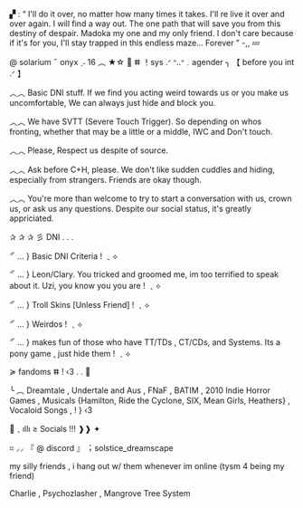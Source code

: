 ▞ : “ I'll do it over, no matter how many times it takes. I'll re live it over and over again. I will find a way out. The one path that will save you from this destiny of despair. Madoka my one and my only friend. I don't care because if it's for you, I'll stay trapped in this endless maze... Forever ”  -,, 💤

@ solarium ˶ onyx ˎ˗ 16 ︵ ★☆
💫 ⵌ ！sys .ᐟ ᐢ..ᐢ﹒agender ╮
【 before you int .ᐟ 】

︿︿ Basic DNI stuff. If we find you acting weird towards us or you make us uncomfortable, We can always just hide and block you.

︿︿ We have SVTT (Severe Touch Trigger). So depending on whos fronting, whether that may be a little or a middle, IWC and Don't touch.

︿︿ Please, Respect us despite of source.

︿︿ Ask before C+H, please. We don't like sudden cuddles and hiding, especially from strangers. Friends are okay though.

︿︿ You're more than welcome to try to start a conversation with us, crown us, or ask us any questions. Despite our social status, it's greatly appriciated.

✰ ✰ ✰ 彡 DNI . . .

𝄓 ... } Basic DNI Criteria ! ﹑⟡

𝄓 ... } Leon/Clary. You tricked and groomed me, im too terrified to speak about it. Uzi, you know you you are ! ﹑⟡

𝄓 ... } Troll Skins [Unless Friend] ! ﹑⟡

𝄓 ... } Weirdos ! ﹑⟡

𝄓 ... } makes fun of those who have TT/TDs , CT/CDs, and Systems. Its a pony game , just hide them ! ﹑⟡

≽ fandoms ⵌ ! ‹3 . . 🎈

╰ ︵ Dreamtale  ,  Undertale and Aus  ,  FNaF , BATIM , 2010 Indie Horror Games ,  Musicals {Hamilton, Ride the Cyclone, SIX, Mean Girls, Heathers}  ,  Vocaloid Songs  ,   ! } ‹3

📼﹑ıllı ≥ Socials !!! ❱❱ ✦

⌗ ⸝⸝ 『 @ discord 』︔︉ solstice_dreamscape


my silly friends , i hang out w/ them whenever im online (tysm 4 being my friend)

Charlie  ,  Psychozlasher  ,  Mangrove Tree System
